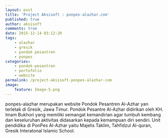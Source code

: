 ```yaml
---
layout: post
title: 'Project Aksisoft : ponpes-alazhar.com'
published: true
author: aksisoft
comments: true
date: 2015-12-14 03:12:20
tags:
    - alazhar
    - gresik
    - pondok pesantren
    - ponpes
categories:
    - pondok-pesantren
    - portofolio
    - website
permalink: /project-aksisoft-ponpes-alazhar-com
image:
    feature: Image-5.png
---
```

ponpes-alazhar merupakan website Pondok Pesantren Al-Azhar yan terletak di Gresik, Jawa Timur. Pondok Pesantre Al-Azhar didirikan oleh KH. Imam Bukhori yang memiliki semangat kemandirian agar tumbuh kembang dan keseluruhan aktivitas didasarkan kepada kemampuan diri sendiri. Unit pendidika di PonPes Al-Azhar yaitu Majelis Taklim, Tahfidzul Al-quran, Gresik Interatonal Islamic School.



